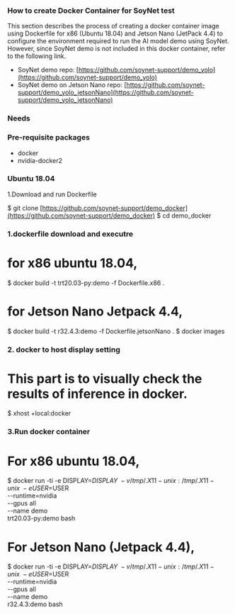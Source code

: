 ### How to create Docker Container for SoyNet test

This section describes the process of creating a docker container image using Dockerfile for x86 (Ubuntu 18.04) and Jetson Nano (JetPack 4.4) to configure the environment required to run the AI model demo using SoyNet. However, since SoyNet demo is not included in this docker container, refer to the following link.

- SoyNet demo repo: [https://github.com/soynet-support/demo_yolo](https://github.com/soynet-support/demo_yolo)
- SoyNet demo on Jetson Nano repo: [https://github.com/soynet-support/demo_yolo_jetsonNano](https://github.com/soynet-support/demo_yolo_jetsonNano)

### Needs

### Pre-requisite packages

- docker
- nvidia-docker2

### Ubuntu 18.04

1.Download and run Dockerfile

$ git clone [https://github.com/soynet-support/demo_docker](https://github.com/soynet-support/demo_docker)
$ cd demo_docker

### 1.dockerfile download and executre

# for x86 ubuntu 18.04, 

$ docker build -t trt20.03-py:demo -f Dockerfile.x86 .

# for Jetson Nano Jetpack 4.4,

$ docker build -t r32.4.3:demo -f Dockerfile.jetsonNano .
$ docker images

### 2. docker to host display setting

# This part is to visually check the results of inference in docker.

$ xhost +local:docker

### 3.Run docker container

# For x86 ubuntu 18.04,

$ docker run -ti -e DISPLAY=$DISPLAY \
-v /tmp/.X11-unix:/tmp/.X11-unix \
-e USER=$USER \
--runtime=nvidia \
--gpus all \
--name demo \
trt20.03-py:demo bash

# For Jetson Nano (Jetpack 4.4),

$ docker run -ti -e DISPLAY=$DISPLAY \
-v /tmp/.X11-unix:/tmp/.X11-unix \
-e USER=$USER \
--runtime=nvidia \
--gpus all \
--name demo \
r32.4.3:demo bash
